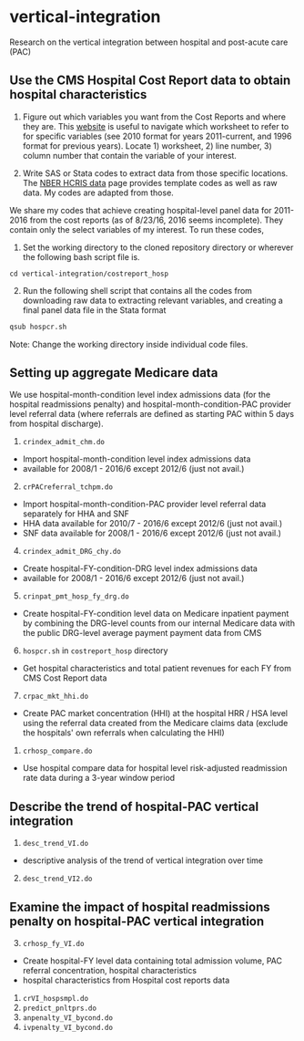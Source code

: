 # vertical-integration
Research on the vertical integration between hospital and post-acute care (PAC)

## Use the CMS Hospital Cost Report data to obtain hospital characteristics

1. Figure out which variables you want from the Cost Reports and where they are. This [website](https://www.costreportdata.com/worksheet_formats.html) is useful to navigate which worksheet to refer to for specific variables (see 2010 format for years 2011-current, and 1996 format for previous years). Locate 1) worksheet, 2) line number, 3) column number that contain the variable of your interest.

2. Write SAS or Stata codes to extract data from those specific locations. The [NBER HCRIS data](http://www.nber.org/data/hcris.html) page provides template codes as well as raw data. My codes are adapted from those.

We share my codes that achieve creating hospital-level panel data for 2011-2016 from the cost reports (as of 8/23/16, 2016 seems incomplete). They contain only the select variables of my interest. To run these codes,

1. Set the working directory to the cloned repository directory or wherever the following bash script file is.
```
cd vertical-integration/costreport_hosp
```
2. Run the following shell script that contains all the codes from downloading raw data to extracting relevant variables, and creating a final panel data file in the Stata format
```bash
qsub hospcr.sh
```
Note: Change the working directory inside individual code files.

## Setting up aggregate Medicare data
We use hospital-month-condition level index admissions data (for the hospital readmissions penalty) and hospital-month-condition-PAC provider level referral data (where referrals are defined as starting PAC within 5 days from hospital discharge).

1. `crindex_admit_chm.do`
  - Import hospital-month-condition level index admissions data
  - available for 2008/1 -  2016/6 except 2012/6 (just not avail.)
2. `crPACreferral_tchpm.do`
  - Import hospital-month-condition-PAC provider level referral data separately for HHA and SNF
  - HHA data available for 2010/7 - 2016/6 except 2012/6 (just not avail.)
  - SNF data available for 2008/1 - 2016/6 except 2012/6 (just not avail.)
4. `crindex_admit_DRG_chy.do`
  - Create hospital-FY-condition-DRG level index admissions data
  - available for 2008/1 -  2016/6 except 2012/6 (just not avail.)
5. `crinpat_pmt_hosp_fy_drg.do`
  - Create hospital-FY-condition level data on Medicare inpatient payment by combining the DRG-level counts from our internal Medicare data with the public DRG-level average payment payment data from CMS
6. `hospcr.sh` in `costreport_hosp` directory
  - Get hospital characteristics and total patient revenues for each FY from CMS Cost Report data
7. `crpac_mkt_hhi.do`
  - Create PAC market concentration (HHI) at the hospital HRR / HSA level using the referral data created from the Medicare claims data (exclude the hospitals' own referrals when calculating the HHI)
1. `crhosp_compare.do`
  - Use hospital compare data for hospital level risk-adjusted readmission rate data during a 3-year window period


## Describe the trend of hospital-PAC vertical integration
1. `desc_trend_VI.do`
  - descriptive analysis of the trend of vertical integration over time
2. `desc_trend_VI2.do`


## Examine the impact of hospital readmissions penalty on hospital-PAC vertical integration
3. `crhosp_fy_VI.do`
  - Create hospital-FY level data containing total admission volume, PAC referral concentration, hospital characteristics
  - hospital characteristics from Hospital cost reports data
1. `crVI_hospsmpl.do`
2. `predict_pnltprs.do`
1. `anpenalty_VI_bycond.do`
4. `ivpenalty_VI_bycond.do`

